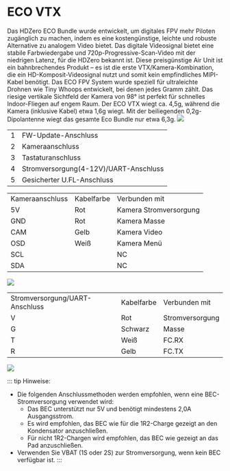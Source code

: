 # ECO VTX

Das HDZero ECO Bundle wurde entwickelt, um digitales FPV mehr Piloten zugänglich zu machen, indem es eine kostengünstige, leichte und robuste Alternative zu analogem Video bietet. Das digitale Videosignal bietet eine stabile Farbwiedergabe und 720p-Progressive-Scan-Video mit der niedrigen Latenz, für die HDZero bekannt ist. Diese preisgünstige Air Unit ist ein bahnbrechendes Produkt – es ist die erste VTX/Kamera-Kombination, die ein HD-Komposit-Videosignal nutzt und somit kein empfindliches MIPI-Kabel benötigt. Das ECO FPV System wurde speziell für ultraleichte Drohnen wie Tiny Whoops entwickelt, bei denen jedes Gramm zählt. Das riesige vertikale Sichtfeld der Kamera von 98° ist perfekt für schnelles Indoor-Fliegen auf engem Raum. Der ECO VTX wiegt ca. 4,5g, während die Kamera (inklusive Kabel) etwa 1,6g wiegt. Mit der beiliegenden 0,2g-Dipolantenne wiegt das gesamte Eco Bundle nur etwa 6,3g.
<img src="/media/image21.png" id="image18">
<table id="table8">
<tr>
<td>1</td>
<td>FW-Update-Anschluss</td>
</tr>
<tr>
<td>2</td>
<td>Kameraanschluss</td>
</tr>
<tr>
<td>3</td>
<td>Tastaturanschluss</td>
</tr>
<tr>
<td>4</td>
<td>Stromversorgung(4-12V)/UART-Anschluss</td>
</tr>
<tr>
<td>5</td>
<td>Gesicherter U.FL-Anschluss</td>
</tr>
</table>

<table id="table9">
<tr>
<td>Kameraanschluss</td>
<td>Kabelfarbe</td>
<td>Verbunden mit</td>
</tr>
<tr>
<td>5V</td>
<td>Rot</td>
<td>Kamera Stromversorgung</td>
</tr>
<tr>
<td>GND</td>
<td>Rot</td>
<td>Kamera Masse</td>
</tr>
<tr>
<td>CAM</td>
<td>Gelb</td>
<td>Kamera Video</td>
</tr>
<tr>
<td>OSD</td>
<td>Weiß</td>
<td>Kamera Menü</td>
</tr>
<tr>
<td>SCL</td>
<td></td>
<td>NC</td>
</tr>
<tr>
<td>SDA</td>
<td></td>
<td>NC</td>
</tr>
</table>



<img src="/media/image22.png" id="image19">

<table id="table10">
<tr>
<td>Stromversorgung/UART-Anschluss</td>
<td>Kabelfarbe</td>
<td>Verbunden mit</td>
</tr>
<tr>
<td>V</td>
<td>Rot</td>
<td>Stromversorgung</td>
</tr>
<tr>
<td>G</td>
<td>Schwarz</td>
<td>Masse</td>
</tr>
<tr>
<td>T</td>
<td>Weiß</td>
<td>FC.RX</td>
</tr>
<tr>
<td>R</td>
<td>Gelb</td>
<td>FC.TX</td>
</tr>
</table>

<img src="/media/image23.jpeg" id="image20">

::: tip
Hinweise:

- Die folgenden Anschlussmethoden werden empfohlen, wenn eine BEC-Stromversorgung verwendet wird:
  - Das BEC unterstützt nur 5V und benötigt mindestens 2,0A Ausgangsstrom.
  - Es wird empfohlen, das BEC wie für die 1R2-Charge gezeigt an den Kondensator anzuschließen.
  - Für nicht 1R2-Chargen wird empfohlen, das BEC wie gezeigt an das Pad anzuschließen.
- Verwenden Sie VBAT (1S oder 2S) zur Stromversorgung, wenn kein BEC verfügbar ist.
:::